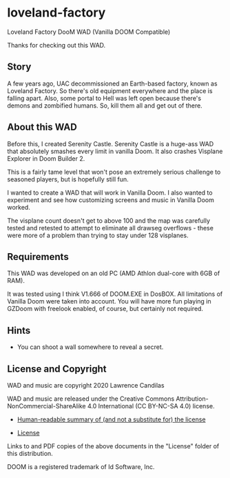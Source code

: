 # loveland-factory
 Loveland Factory DooM WAD (Vanilla DOOM Compatible)

Thanks for checking out this WAD.  

## Story

A few years ago, UAC decommissioned an Earth-based factory, known as Loveland Factory.  So there's old equipment everywhere and the place is falling apart.  Also, some portal to Hell was left open because there's demons and zombified humans.  So, kill them all and get out of there.

## About this WAD

Before this, I created Serenity Castle.  Serenity Castle is a huge-ass WAD that absolutely smashes every limit in vanilla Doom.  It also crashes Visplane Explorer in Doom Builder 2.

This is a fairly tame level that won't pose an extremely serious challenge to seasoned players, but is hopefully still fun.

I wanted to create a WAD that will work in Vanilla Doom.  I also wanted to experiment and see how customizing screens and music in Vanilla Doom worked.

The visplane count doesn't get to above 100 and the map was carefully tested and retested to attempt to eliminate all drawseg overflows - these were more of a problem than trying to stay under 128 visplanes.

## Requirements

This WAD was developed on an old PC (AMD Athlon dual-core with 6GB of RAM).  

It was tested using I think V1.666 of DOOM.EXE in DosBOX.  All limitations of Vanilla Doom were taken into account.  You will have more fun playing in GZDoom with freelook enabled, of course, but certainly not required.

## Hints

- You can shoot a wall somewhere to reveal a secret.

## License and Copyright

WAD and music are copyright 2020 Lawrence Candilas

WAD and music are released under the Creative Commons Attribution-NonCommercial-ShareAlike 4.0 International (CC BY-NC-SA 4.0) license.

- [Human-readable summary of (and not a substitute for) the license](https://creativecommons.org/licenses/by-nc-sa/4.0/)

- [License](https://creativecommons.org/licenses/by-nc-sa/4.0/legalcode)

Links to and PDF copies of the above documents in the "License" folder of this distribution.

DOOM is a registered trademark of Id Software, Inc.
